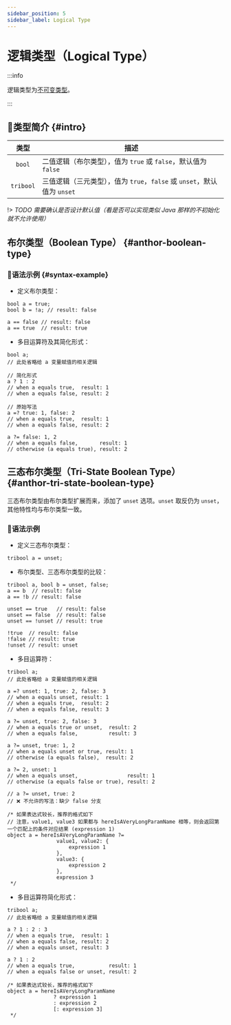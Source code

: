 ```yaml
---
sidebar_position: 5
sidebar_label: Logical Type
---
```


# 逻辑类型​（Logical Type）

:::info

逻辑类型为[不可变类型](./#immutable-data-type)。

:::

## 🐳类型简介 {#intro}

|   类型    | 描述                                                        |
| :-------: | ----------------------------------------------------------- |
|  `bool`   | 二值逻辑（布尔类型），值为 `true` 或 `false`，默认值为 `false`          |
| `tribool` | ​三值逻辑（三元类型），值为 `true`，`false` 或 `unset`，默认值为 `unset` |

!> *TODO 需要确认是否设计默认值（看是否可以实现类似 Java 那样的不初始化就不允许使用）*

## 布尔类型（Boolean Type） {#anthor-boolean-type}

### 🏅语法示例 {#syntax-example}

- 定义布尔类型：

```collie
bool a = true;
bool b = !a; // result: false

a == false // result: false
a == true  // result: true
```

- 多目运算符及其简化形式：

```collie
bool a;
// 此处省略给 a 变量赋值的相关逻辑

// 简化形式
a ? 1 : 2
// when a equals true,  result: 1
// when a equals false, result: 2

// 原始写法
a =? true: 1, false: 2
// when a equals true,  result: 1
// when a equals false, result: 2

a ?= false: 1, 2
// when a equals false,       result: 1
// otherwise (a equals true), result: 2
```

## 三态布尔类型（Tri-State Boolean Type） {#anthor-tri-state-boolean-type}

三态布尔类型由布尔类型扩展而来，添加了 `unset` 选项。`unset` 取反仍为 `unset`，其他特性均与布尔类型一致。

### 🏅语法示例

- 定义三态布尔类型：

```collie
tribool a = unset;
```

- 布尔类型、三态布尔类型的比较：

```collie
tribool a, bool b = unset, false;
a == b  // result: false
a == !b // result: false

unset == true   // result: false
unset == false  // result: false
unset == !unset // result: true

!true  // result: false
!false // result: true
!unset // result: unset
```

- 多目运算符：

```collie
tribool a;
// 此处省略给 a 变量赋值的相关逻辑

a =? unset: 1, true: 2, false: 3
// when a equals unset, result: 1
// when a equals true,  result: 2
// when a equals false, result: 3

a ?= unset, true: 2, false: 3
// when a equals true or unset,  result: 2
// when a equals false,          result: 3

a ?= unset, true: 1, 2
// when a equals unset or true, result: 1
// otherwise (a equals false),  result: 2

a ?= 2, unset: 1
// when a equals unset,                result: 1
// otherwise (a equals false or true), result: 2

// a ?= unset, true: 2
// ❌ 不允许的写法：缺少 false 分支

/* 如果表达式较长，推荐的格式如下
// 注意，value1, value3 如果都与 hereIsAVeryLongParamName 相等，则会返回第一个匹配上的条件对应结果 (expression 1)
object a = hereIsAVeryLongParamName ?=
                value1, value2: {
                    expression 1
                },
                value3: {
                    expression 2
                },
                expression 3
 */
```

- 多目运算符简化形式：

```collie
tribool a;
// 此处省略给 a 变量赋值的相关逻辑

a ? 1 : 2 : 3
// when a equals true,  result: 1
// when a equals false, result: 2
// when a equals unset, result: 3

a ? 1 : 2
// when a equals true,           result: 1
// when a equals false or unset, result: 2

/* 如果表达式较长，推荐的格式如下
object a = hereIsAVeryLongParamName
               ? expression 1
               : expression 2
               [: expression 3]
 */
```